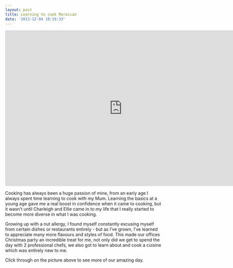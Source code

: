 ```yaml
---
layout: post
title: Learning to cook Moroccan
date: '2013-12-04 10:19:33'
---
```


<p><center><iframe src="http://www.flickr.com/photos/sam_clarke/11214438766/player/" width="750" height="500" frameborder="0" allowfullscreen webkitallowfullscreen mozallowfullscreen oallowfullscreen msallowfullscreen></iframe></center></p>
<p>Cooking has always been a huge passion of mine, from an early age I always spent time learning to cook with my Mum. Learning the basics at a young age gave me a real boost in confidence when it came to cooking, but it wasn&rsquo;t until Charleigh and Ellie came in to my life that I really started to become more diverse in what I was cooking.</p>
<p>Growing up with a nut allergy, I found myself constantly excusing myself from certain dishes or restaurants entirely - but as I&rsquo;ve grown, I&rsquo;ve learned to appreciate many more flavours and styles of food. This made our offices Christmas party an incredible treat for me, not only did we get to spend the day with 2 professional chefs, we also got to learn about and cook a cuisine which was entirely new to me.</p>
<p>Click through on the picture above to see more of our amazing day.</p>
